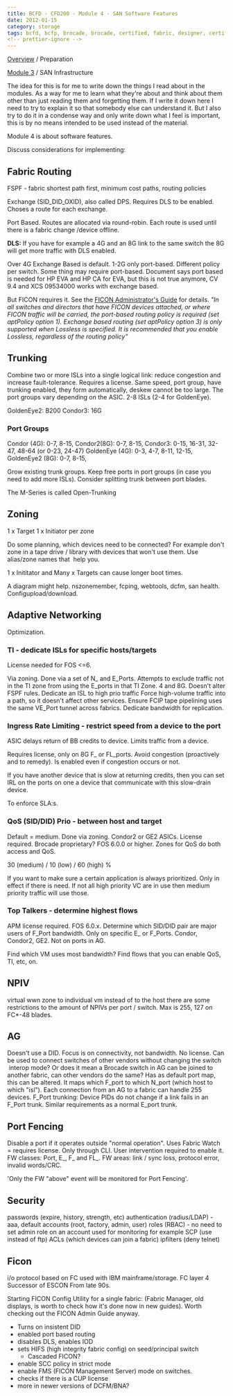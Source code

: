 ```yaml
---
title: BCFD - CFD200 - Module 4 - SAN Software Features
date: 2012-01-15
category: storage
tags: bcfd, bcfp, brocade, brocade, certified, fabric, designer, certification, storage, storage, area, network, storage, network
<!-- prettier-ignore -->
---
```


[Overview](https://www.guldmyr.com/brocade-certification-bcfd-fabric-designer-preparation/ "overview") /
Preparation

[Module 3](./bcfd-cfd200-module-3-san-infrastructure "module 3") / SAN
Infrastructure

The idea for this is for me to write down the things I read about in the
modules. As a way for me to learn what they're about and think about them other
than just reading them and forgetting them. If I write it down here I need to
try to explain it so that somebody else can understand it. But I also try to do
it in a condense way and only write down what I feel is important, this is by no
means intended to be used instead of the material.

Module 4 is about software features.

Discuss considerations for implementing:

## Fabric Routing

FSPF - fabric shortest path first, minimum cost paths, routing policies

Exchange (SID_DID_OXID), also called DPS. Requires DLS to be enabled. Choses a
route for each exchange.

Port Based. Routes are allocated via round-robin. Each route is used until there
is a fabric change /device offline.

**DLS:** If you have for example a 4G and an 8G link to the same switch the 8G
will get more traffic with DLS enabled.

Over 4G Exchange Based is default. 1-2G only port-based. Different policy per
switch. Some thing may require port-based. Document says port based is needed
for HP EVA and HP CA for EVA, but this is not true anymore, CV 9.4 and XCS
09534000 works with exchange based.

But FICON requires it. See the
[FICON Administrator's Guide](http://www.brocade.com/downloads/documents/product_manuals/B_SAN/FICON_AdminGd_v700.pdf)
for details. _"In all switches and directors that have FICON devices attached,
or where FICON traffic will be carried, the port-based routing policy is
required (set aptPolicy option 1). Exchange based routing (set aptPolicy
option 3) is only supported when Lossless is specified. It is recommended that
you enable Lossless, regardless of the routing policy"_

## Trunking

Combine two or more ISLs into a single logical link: reduce congestion and
increase fault-tolerance. Requires a license. Same speed, port group, have
trunking enabled, they form automatically, deskew cannot be too large. The port
groups vary depending on the ASIC. 2-8 ISLs (2-4 for GoldenEye).

GoldenEye2: B200 Condor3: 16G

### Port Groups

Condor (4G): 0-7, 8-15, Condor2(8G): 0-7, 8-15, Condor3: 0-15, 16-31, 32-47,
48-64 (or 0-23, 24-47) GoldenEye (4G): 0-3, 4-7, 8-11, 12-15, GoldenEye2 (8G):
0-7, 8-15,

Grow existing trunk groups. Keep free ports in port groups (in case you need to
add more ISLs). Consider splitting trunk between port blades.

The M-Series is called Open-Trunking

## Zoning

1 x Target 1 x Initiator per zone

Do some planning, which devices need to be connected? For example don't zone in
a tape drive / library with devices that won't use them. Use alias/zone names
that  help you.

1 x Inititator and Many x Targets can cause longer boot times.

A diagram might help. nszonemember, fcping, webtools, dcfm, san health.
Configupload/download.

## Adaptive Networking

Optimization.

### TI - dedicate ISLs for specific hosts/targets

License needed for FOS <=6.

Via zoning. Done via a set of N\_ and E_Ports. Attempts to exclude traffic not
in the TI zone from using the E_ports in that TI Zone. 4 and 8G. Doesn't alter
FSPF rules. Dedicate an ISL to high prio traffic Force high-volume traffic into
a path, so it doesn't affect other services. Ensure FCIP tape pipelining uses
the same VE_Port tunnel across fabrics. Dedicate bandwidth for replication.

### Ingress Rate Limiting - restrict speed from a device to the port

ASIC delays return of BB credits to device. Limits traffic from a device.

Requires license, only on 8G F\_ or FL_ports. Avoid congestion (proactively and
to remedy). Is enabled even if congestion occurs or not.

If you have another device that is slow at returning credits, then you can set
IRL on the ports on one a device that communicate with this slow-drain device.

To enforce SLA:s.

### QoS (SID/DID) Prio - between host and target

Default = medium. Done via zoning. Condor2 or GE2 ASICs. License required.
Brocade proprietary? FOS 6.0.0 or higher. Zones for QoS do both access and QoS.

30 (medium) / 10 (low) / 60 (high) %

If you want to make sure a certain application is always prioritized. Only in
effect if there is need. If not all high priority VC are in use then medium
priority traffic will use those.

### Top Talkers - determine highest flows

APM license required. FOS 6.0.x. Determine which SID/DID pair are major users of
F_Port bandwidth. Only on specific E\_ or F_Ports. Condor, Condor2, GE2. Not on
ports in AG.

Find which VM uses most bandwidth? Find flows that you can enable QoS, TI, etc,
on.

## NPIV

virtual wwn zone to individual vm instead of to the host there are some
restrictions to the amount of NPIVs per port / switch. Max is 255, 127 on
FC\*-48 blades.

## AG

Doesn't use a DID. Focus is on connectivity, not bandwidth. No license. Can be
used to connect switches of other vendors without changing the switch  interop
mode? Or does it mean a Brocade switch in AG can be joined to another fabric,
can other vendors do the same? Has as default port map, this can be altered. It
maps which F_port to which N_port (which host to which "isl"). Each connection
from an AG to a fabric can handle 255 devices. F_Port trunking: Device PIDs do
not change if a link fails in an F_Port trunk. Similar requirements as a normal
E_port trunk.

## Port Fencing

Disable a port if it operates outside "normal operation". Uses Fabric Watch =
requires license. Only through CLI. User intervention required to enable it. FW
classes: Port, E\_, F\_ and FL\_. FW areas: link / sync loss, protocol error,
invalid words/CRC.

'Only the FW "above" event will be monitored for Port Fencing'.

## Security

passwords (expire, history, strength, etc) authentication (radius/LDAP) - aaa,
default accounts (root, factory, admin, user) roles (RBAC) - no need to set
admin role on an account used for monitoring for example SCP (use instead of
ftp) ACLs (which devices can join a fabric) ipfilters (deny telnet)

## Ficon

i/o protocol based on FC used with IBM mainframe/storage. FC layer 4 Successor
of ESCON From late 90s.

Starting FICON Config Utility for a single fabric: (Fabric Manager, old
displays, is worth to check how it's done now in new guides). Worth checking out
the FICON Admin Guide anyway.

- Turns on insistent DID
- enabled port based routing
- disables DLS, enables IOD
- sets HIFS (high integrity fabric config) on seed/principal switch
  - Cascaded FICON?
- enable SCC policy in strict mode
- enable FMS (FICON Management Server) mode on switches.
- checks if there is a CUP license
- more in newer versions of DCFM/BNA?

